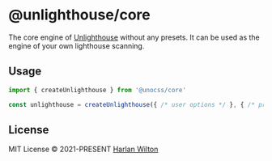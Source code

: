 # @unlighthouse/core

The core engine of [Unlighthouse](https://github.com/harlan-zw/unlighthouse) without any presets. It can be used as the engine of your own lighthouse scanning.

## Usage

```ts
import { createUnlighthouse } from '@unocss/core'

const unlighthouse = createUnlighthouse({ /* user options */ }, { /* provider options */ })

```

## License

MIT License © 2021-PRESENT [Harlan Wilton](https://github.com/harlan-zw)
